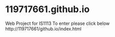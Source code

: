 # 119717661.github.io
Web Project for IS1113
To enter please click below
http://119717661/github.io/index.html
